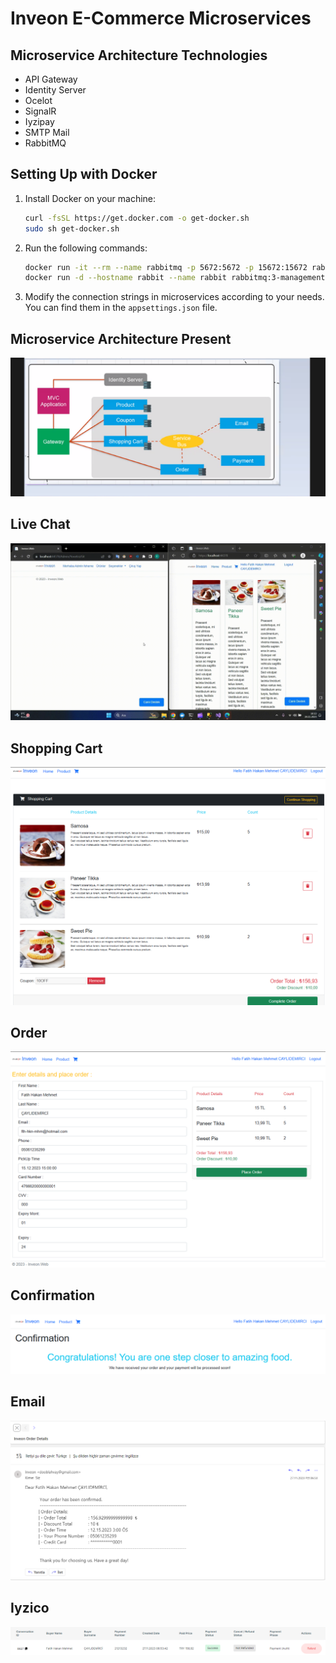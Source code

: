 # Inveon E-Commerce Microservices

## Microservice Architecture Technologies
- API Gateway
- Identity Server
- Ocelot
- SignalR
- Iyzipay
- SMTP Mail
- RabbitMQ

## Setting Up with Docker

1. Install Docker on your machine:
    ```bash
    curl -fsSL https://get.docker.com -o get-docker.sh
    sudo sh get-docker.sh
    ```

2. Run the following commands:
    ```bash
    docker run -it --rm --name rabbitmq -p 5672:5672 -p 15672:15672 rabbitmq:3.12-management  
    docker run -d --hostname rabbit --name rabbit rabbitmq:3-management
    ```

3. Modify the connection strings in microservices according to your needs. You can find them in the `appsettings.json` file.

## Microservice Architecture Present
![Microservice Architecture](https://github.com/feheme/Inveon_ECommerce/blob/master/github_presentation/inveon.png)

## Live Chat
![Live Chat](https://github.com/feheme/Inveon_ECommerce/blob/master/github_presentation/live_chat_signalr.gif)

## Shopping Cart
![Shopping Cart](https://github.com/feheme/Inveon_ECommerce/blob/master/github_presentation/shopping_cart.png)

## Order
![Order](https://github.com/feheme/Inveon_ECommerce/blob/master/github_presentation/Order.png)

## Confirmation
![Confirmation](https://github.com/feheme/Inveon_ECommerce/blob/master/github_presentation/Confirmation.png)

## Email
![Email](https://github.com/feheme/Inveon_ECommerce/blob/master/github_presentation/Mail.png)

## Iyzico
![Iyzico](https://github.com/feheme/Inveon_ECommerce/blob/master/github_presentation/iyzico.png)
